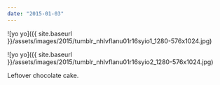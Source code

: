 ```yaml
---
date: "2015-01-03"
---
```


![yo yo]({{ site.baseurl }}/assets/images/2015/tumblr_nhlvflanu01r16syio1_1280-576x1024.jpg)

![yo yo]({{ site.baseurl }}/assets/images/2015/tumblr_nhlvflanu01r16syio2_1280-576x1024.jpg)

Leftover chocolate cake.

